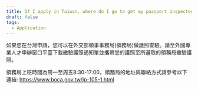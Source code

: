 ```yaml
---
title: If I apply in Taiwan, where do I go to get my passport inspected?
draft: false
tags:
  - Application
---
```

如果您在台灣申請，您可以在外交部領事事務局(領務局)做護照查驗。請至外國專業人才申辦窗口平臺下載繳驗護照通知單並攜帶您的護照至所選取的領務局繳驗護照。

領務局上班時間為周一至周五8:30-17:00，領務局的地址與聯絡方式請參考以下連結: <https://www.boca.gov.tw/lp-105-1.html>